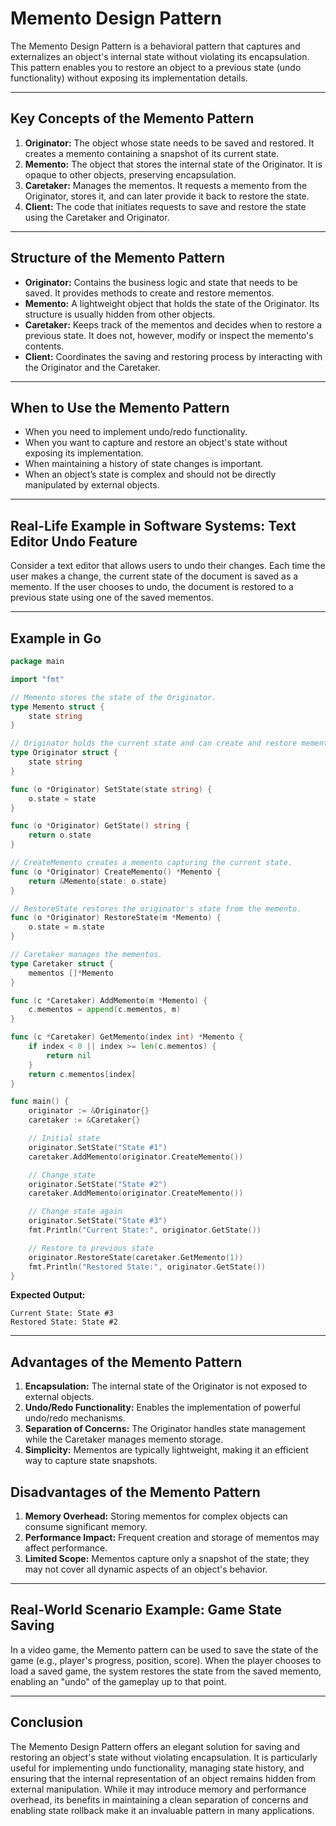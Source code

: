 # Memento Design Pattern

The Memento Design Pattern is a behavioral pattern that captures and externalizes an object's internal state without violating its encapsulation. This pattern enables you to restore an object to a previous state (undo functionality) without exposing its implementation details.

---

## Key Concepts of the Memento Pattern

1. **Originator:** The object whose state needs to be saved and restored. It creates a memento containing a snapshot of its current state.
2. **Memento:** The object that stores the internal state of the Originator. It is opaque to other objects, preserving encapsulation.
3. **Caretaker:** Manages the mementos. It requests a memento from the Originator, stores it, and can later provide it back to restore the state.
4. **Client:** The code that initiates requests to save and restore the state using the Caretaker and Originator.

---

## Structure of the Memento Pattern

- **Originator:** Contains the business logic and state that needs to be saved. It provides methods to create and restore mementos.
- **Memento:** A lightweight object that holds the state of the Originator. Its structure is usually hidden from other objects.
- **Caretaker:** Keeps track of the mementos and decides when to restore a previous state. It does not, however, modify or inspect the memento's contents.
- **Client:** Coordinates the saving and restoring process by interacting with the Originator and the Caretaker.

---

## When to Use the Memento Pattern

- When you need to implement undo/redo functionality.
- When you want to capture and restore an object's state without exposing its implementation.
- When maintaining a history of state changes is important.
- When an object’s state is complex and should not be directly manipulated by external objects.

---

## Real-Life Example in Software Systems: Text Editor Undo Feature

Consider a text editor that allows users to undo their changes. Each time the user makes a change, the current state of the document is saved as a memento. If the user chooses to undo, the document is restored to a previous state using one of the saved mementos.

---

## Example in Go

```go
package main

import "fmt"

// Memento stores the state of the Originator.
type Memento struct {
	state string
}

// Originator holds the current state and can create and restore mementos.
type Originator struct {
	state string
}

func (o *Originator) SetState(state string) {
	o.state = state
}

func (o *Originator) GetState() string {
	return o.state
}

// CreateMemento creates a memento capturing the current state.
func (o *Originator) CreateMemento() *Memento {
	return &Memento{state: o.state}
}

// RestoreState restores the originator's state from the memento.
func (o *Originator) RestoreState(m *Memento) {
	o.state = m.state
}

// Caretaker manages the mementos.
type Caretaker struct {
	mementos []*Memento
}

func (c *Caretaker) AddMemento(m *Memento) {
	c.mementos = append(c.mementos, m)
}

func (c *Caretaker) GetMemento(index int) *Memento {
	if index < 0 || index >= len(c.mementos) {
		return nil
	}
	return c.mementos[index]
}

func main() {
	originator := &Originator{}
	caretaker := &Caretaker{}

	// Initial state
	originator.SetState("State #1")
	caretaker.AddMemento(originator.CreateMemento())

	// Change state
	originator.SetState("State #2")
	caretaker.AddMemento(originator.CreateMemento())

	// Change state again
	originator.SetState("State #3")
	fmt.Println("Current State:", originator.GetState())

	// Restore to previous state
	originator.RestoreState(caretaker.GetMemento(1))
	fmt.Println("Restored State:", originator.GetState())
}
```

**Expected Output:**
```
Current State: State #3
Restored State: State #2
```

---

## Advantages of the Memento Pattern

1. **Encapsulation:** The internal state of the Originator is not exposed to external objects.
2. **Undo/Redo Functionality:** Enables the implementation of powerful undo/redo mechanisms.
3. **Separation of Concerns:** The Originator handles state management while the Caretaker manages memento storage.
4. **Simplicity:** Mementos are typically lightweight, making it an efficient way to capture state snapshots.

## Disadvantages of the Memento Pattern

1. **Memory Overhead:** Storing mementos for complex objects can consume significant memory.
2. **Performance Impact:** Frequent creation and storage of mementos may affect performance.
3. **Limited Scope:** Mementos capture only a snapshot of the state; they may not cover all dynamic aspects of an object's behavior.

---

## Real-World Scenario Example: Game State Saving

In a video game, the Memento pattern can be used to save the state of the game (e.g., player's progress, position, score). When the player chooses to load a saved game, the system restores the state from the saved memento, enabling an "undo" of the gameplay up to that point.

---

## Conclusion

The Memento Design Pattern offers an elegant solution for saving and restoring an object's state without violating encapsulation. It is particularly useful for implementing undo functionality, managing state history, and ensuring that the internal representation of an object remains hidden from external manipulation. While it may introduce memory and performance overhead, its benefits in maintaining a clean separation of concerns and enabling state rollback make it an invaluable pattern in many applications.
